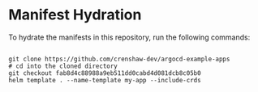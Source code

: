 
# Manifest Hydration

To hydrate the manifests in this repository, run the following commands:

```shell

git clone https://github.com/crenshaw-dev/argocd-example-apps
# cd into the cloned directory
git checkout fab8d4c88988a9eb511dd0cabd4d081dcb8c05b0
helm template . --name-template my-app --include-crds
```